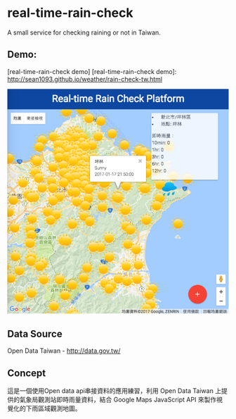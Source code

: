 # real-time-rain-check
A small service for checking raining or not in Taiwan.


## Demo: 
[real-time-rain-check demo]
[real-time-rain-check demo]: <http://sean1093.github.io/weather/rain-check-tw.html>

![rain-check](https://github.com/sean1093/real-time-rain-check/blob/master/rain.png "rain-check")


## Data Source 
Open Data Taiwan - http://data.gov.tw/


## Concept
這是一個使用Open data api串接資料的應用練習，利用 Open Data Taiwan 上提供的氣象局觀測站即時雨量資料，結合 Google Maps JavaScript API 來製作視覺化的下雨區域觀測地圖。
